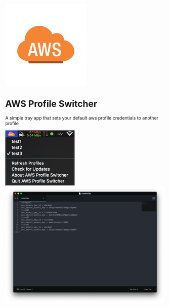 ![logo](https://raw.githubusercontent.com/kickthedragon/aws_profile_switcher/master/build/icon.png)

# AWS Profile Switcher

A simple tray app that sets your default aws profile credentials to another profile

![Screenshot1](https://raw.githubusercontent.com/kickthedragon/aws_profile_switcher/master/screenshots/Screenshot-3.png)
![Screenshot2](https://raw.githubusercontent.com/kickthedragon/aws_profile_switcher/master/screenshots/Screenshot-4.png)
